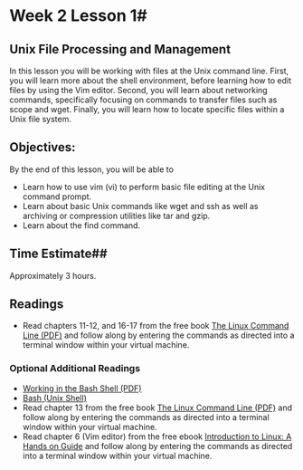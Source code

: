 # Week 2 Lesson 1#
## Unix File Processing and Management ##

In this lesson you will be working with files at the Unix command line. First, you will learn more about the shell environment, before learning how to edit files by using the Vim editor. Second, you will learn about networking commands, specifically focusing on commands to transfer files such as scope and wget. Finally, you will learn how to locate specific files within a Unix file system.

## Objectives: ##

By the end of this lesson, you will be able to

- Learn how to use vim (vi) to perform basic file editing at the Unix command prompt.
- Learn about basic Unix commands like wget and ssh as well as archiving or compression utilities like tar and gzip.
- Learn about the find command.

## Time Estimate##
Approximately 3 hours.

## Readings ##

- Read chapters 11-12, and 16-17 from the free book [The Linux Command Line (PDF)](http://sourceforge.net/projects/linuxcommand/?source=dlp) and follow along by entering the commands as directed into a terminal window within your virtual machine. 

### Optional Additional Readings ###

- [Working in the Bash Shell (PDF)](https://www6.software.ibm.com/developerworks/education/au-bash/au-bash-pdf.pdf)
- [Bash (Unix Shell)](https://en.wikipedia.org/wiki/Bash_(Unix_shell))
- Read chapter 13 from the free book [The Linux Command Line (PDF)](http://sourceforge.net/projects/linuxcommand/?source=dlp) and follow along by entering the commands as directed into a terminal window within your virtual machine. 
- Read chapter 6 (Vim editor) from the free ebook [Introduction to Linux: A Hands on Guide](http://www.tldp.org/LDP/intro-linux/html/sect_06_02.html) and follow along by entering the commands as directed into a terminal window within your virtual machine.
